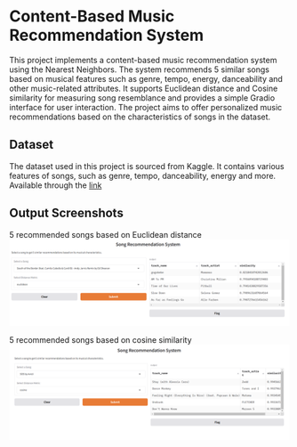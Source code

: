 # Content-Based Music Recommendation System
This project implements a content-based music recommendation system using the Nearest Neighbors. The system recommends 5 similar songs based on musical features such as genre, tempo, energy, danceability and other music-related attributes. It supports Euclidean distance and Cosine similarity for measuring song resemblance and provides a simple Gradio interface for user interaction. The project aims to offer personalized music recommendations based on the characteristics of songs in the dataset.

## Dataset
The dataset used in this project is sourced from Kaggle. It contains various features of songs, such as genre, tempo, danceability, energy and more. Available through the [link](https://www.kaggle.com/datasets/joebeachcapital/30000-spotify-songs?select=spotify_songs.csv)

## Output Screenshots
5 recommended songs based on Euclidean distance
![5 Recommended Songs based on Cosine Similarity](https://github.com/saguanette/ContentBasedMusicRecommendationSystem/blob/main/rec1.png)

5 recommended songs based on cosine similarity 
![5 Recommended Songs based on Cosine Similarity](https://github.com/saguanette/ContentBasedMusicRecommendationSystem/blob/main/rec2.png) 

